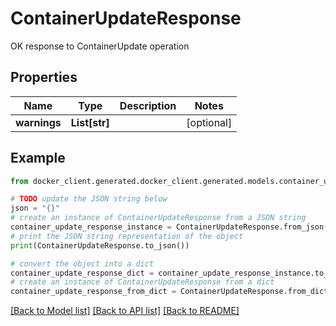 # ContainerUpdateResponse

OK response to ContainerUpdate operation

## Properties

Name | Type | Description | Notes
------------ | ------------- | ------------- | -------------
**warnings** | **List[str]** |  | [optional] 

## Example

```python
from docker_client.generated.docker_client.generated.models.container_update_response import ContainerUpdateResponse

# TODO update the JSON string below
json = "{}"
# create an instance of ContainerUpdateResponse from a JSON string
container_update_response_instance = ContainerUpdateResponse.from_json(json)
# print the JSON string representation of the object
print(ContainerUpdateResponse.to_json())

# convert the object into a dict
container_update_response_dict = container_update_response_instance.to_dict()
# create an instance of ContainerUpdateResponse from a dict
container_update_response_from_dict = ContainerUpdateResponse.from_dict(container_update_response_dict)
```
[[Back to Model list]](../README.md#documentation-for-models) [[Back to API list]](../README.md#documentation-for-api-endpoints) [[Back to README]](../README.md)


